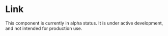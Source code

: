 # Link

This component is currently in alpha status. It is under active development, and not intended for production use.
